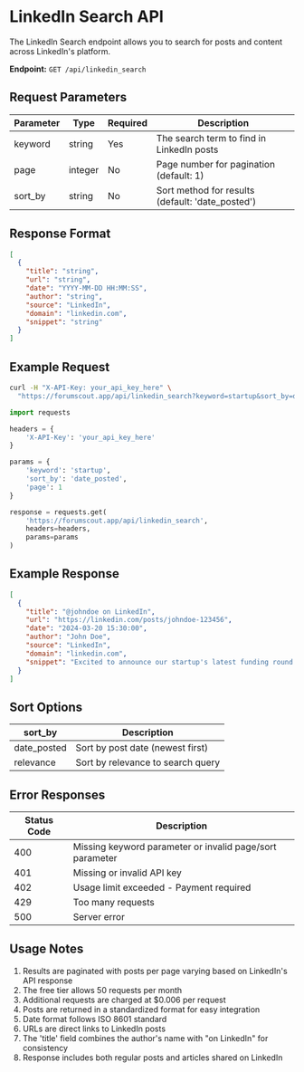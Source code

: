 # LinkedIn Search API

The LinkedIn Search endpoint allows you to search for posts and content across LinkedIn's platform.

**Endpoint:** `GET /api/linkedin_search`

## Request Parameters

| Parameter | Type | Required | Description |
|-----------|------|----------|-------------|
| keyword | string | Yes | The search term to find in LinkedIn posts |
| page | integer | No | Page number for pagination (default: 1) |
| sort_by | string | No | Sort method for results (default: 'date_posted') |

## Response Format

```json
[
  {
    "title": "string",
    "url": "string",
    "date": "YYYY-MM-DD HH:MM:SS",
    "author": "string",
    "source": "LinkedIn",
    "domain": "linkedin.com",
    "snippet": "string"
  }
]
```

## Example Request

```bash
curl -H "X-API-Key: your_api_key_here" \
  "https://forumscout.app/api/linkedin_search?keyword=startup&sort_by=date_posted&page=1"
```

```python
import requests

headers = {
    'X-API-Key': 'your_api_key_here'
}

params = {
    'keyword': 'startup',
    'sort_by': 'date_posted',
    'page': 1
}

response = requests.get(
    'https://forumscout.app/api/linkedin_search',
    headers=headers,
    params=params
)
```

## Example Response

```json
[
  {
    "title": "@johndoe on LinkedIn",
    "url": "https://linkedin.com/posts/johndoe-123456",
    "date": "2024-03-20 15:30:00",
    "author": "John Doe",
    "source": "LinkedIn",
    "domain": "linkedin.com",
    "snippet": "Excited to announce our startup's latest funding round..."
  }
]
```

## Sort Options

| sort_by | Description |
|---------|-------------|
| date_posted | Sort by post date (newest first) |
| relevance | Sort by relevance to search query |

## Error Responses

| Status Code | Description |
|-------------|-------------|
| 400 | Missing keyword parameter or invalid page/sort parameter |
| 401 | Missing or invalid API key |
| 402 | Usage limit exceeded - Payment required |
| 429 | Too many requests |
| 500 | Server error |

## Usage Notes

1. Results are paginated with posts per page varying based on LinkedIn's API response
2. The free tier allows 50 requests per month
3. Additional requests are charged at $0.006 per request
4. Posts are returned in a standardized format for easy integration
5. Date format follows ISO 8601 standard
6. URLs are direct links to LinkedIn posts
7. The 'title' field combines the author's name with "on LinkedIn" for consistency
8. Response includes both regular posts and articles shared on LinkedIn 
